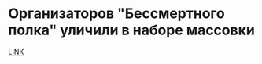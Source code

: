 # Организаторов "Бессмертного полка" уличили в наборе массовки



[LINK](https://varlamov.ru/1705935.html)
